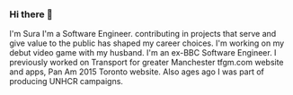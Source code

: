 ### Hi there 👋

I'm Sura I'm a Software Engineer. contributing in projects that serve and give value to the public has shaped my career choices. 
I'm working on my debut video game with my husband. I'm an ex-BBC Software Engineer. I previously worked on Transport for greater Manchester tfgm.com website and apps, Pan Am 2015 Toronto website. Also ages ago I was part of producing UNHCR campaigns. 

<!--
**karnawis/karnawis** is a ✨ _special_ ✨ repository because its `README.md` (this file) appears on your GitHub profile.

Here are some ideas to get you started:

- 🔭 I’m currently working on ...
- 🌱 I’m currently learning ...
- 👯 I’m looking to collaborate on ...
- 🤔 I’m looking for help with ...
- 💬 Ask me about ...
- 📫 How to reach me: ...
- 😄 Pronouns: ...
- ⚡ Fun fact: ...
-->
